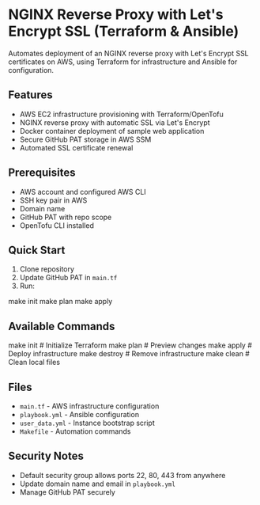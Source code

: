 # NGINX Reverse Proxy with Let's Encrypt SSL (Terraform & Ansible)

Automates deployment of an NGINX reverse proxy with Let's Encrypt SSL certificates on AWS, using Terraform for infrastructure and Ansible for configuration.

## Features
- AWS EC2 infrastructure provisioning with Terraform/OpenTofu
- NGINX reverse proxy with automatic SSL via Let's Encrypt
- Docker container deployment of sample web application
- Secure GitHub PAT storage in AWS SSM
- Automated SSL certificate renewal

## Prerequisites
- AWS account and configured AWS CLI
- SSH key pair in AWS
- Domain name
- GitHub PAT with repo scope
- OpenTofu CLI installed

## Quick Start
1. Clone repository
2. Update GitHub PAT in `main.tf`
3. Run:

make init
make plan
make apply


## Available Commands

make init      # Initialize Terraform
make plan      # Preview changes
make apply     # Deploy infrastructure
make destroy   # Remove infrastructure
make clean     # Clean local files


## Files
- `main.tf` - AWS infrastructure configuration
- `playbook.yml` - Ansible configuration
- `user_data.yml` - Instance bootstrap script
- `Makefile` - Automation commands

## Security Notes
- Default security group allows ports 22, 80, 443 from anywhere
- Update domain name and email in `playbook.yml`
- Manage GitHub PAT securely
